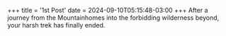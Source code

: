 +++
title = '1st Post'
date = 2024-09-10T05:15:48-03:00
+++
After a journey from the Mountainhomes into the
forbidding wilderness beyond, your harsh trek has finally ended.
